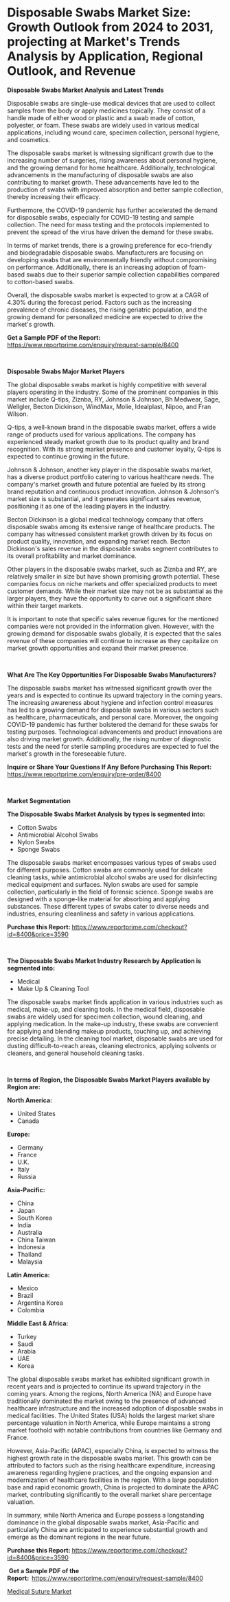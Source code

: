 <p><h1>Disposable Swabs Market Size: Growth Outlook from 2024 to 2031, projecting at Market's Trends Analysis by Application, Regional Outlook, and Revenue</h1></p><p><strong>Disposable Swabs Market Analysis and Latest Trends</strong></p>
<p><p>Disposable swabs are single-use medical devices that are used to collect samples from the body or apply medicines topically. They consist of a handle made of either wood or plastic and a swab made of cotton, polyester, or foam. These swabs are widely used in various medical applications, including wound care, specimen collection, personal hygiene, and cosmetics.</p><p>The disposable swabs market is witnessing significant growth due to the increasing number of surgeries, rising awareness about personal hygiene, and the growing demand for home healthcare. Additionally, technological advancements in the manufacturing of disposable swabs are also contributing to market growth. These advancements have led to the production of swabs with improved absorption and better sample collection, thereby increasing their efficacy.</p><p>Furthermore, the COVID-19 pandemic has further accelerated the demand for disposable swabs, especially for COVID-19 testing and sample collection. The need for mass testing and the protocols implemented to prevent the spread of the virus have driven the demand for these swabs.</p><p>In terms of market trends, there is a growing preference for eco-friendly and biodegradable disposable swabs. Manufacturers are focusing on developing swabs that are environmentally friendly without compromising on performance. Additionally, there is an increasing adoption of foam-based swabs due to their superior sample collection capabilities compared to cotton-based swabs.</p><p>Overall, the disposable swabs market is expected to grow at a CAGR of 4.30% during the forecast period. Factors such as the increasing prevalence of chronic diseases, the rising geriatric population, and the growing demand for personalized medicine are expected to drive the market's growth.</p></p>
<p><strong>Get a Sample PDF of the Report:&nbsp;</strong> <a href="https://www.reportprime.com/enquiry/request-sample/8400">https://www.reportprime.com/enquiry/request-sample/8400</a></p>
<p>&nbsp;</p>
<p><strong>Disposable Swabs Major Market Players</strong></p>
<p><p>The global disposable swabs market is highly competitive with several players operating in the industry. Some of the prominent companies in this market include Q-tips, Ziznba, RY, Johnson & Johnson, Bh Medwear, Sage, Wellgler, Becton Dickinson, WindMax, Molie, Idealplast, Nipoo, and Fran Wilson.</p><p>Q-tips, a well-known brand in the disposable swabs market, offers a wide range of products used for various applications. The company has experienced steady market growth due to its product quality and brand recognition. With its strong market presence and customer loyalty, Q-tips is expected to continue growing in the future.</p><p>Johnson & Johnson, another key player in the disposable swabs market, has a diverse product portfolio catering to various healthcare needs. The company's market growth and future potential are fueled by its strong brand reputation and continuous product innovation. Johnson & Johnson's market size is substantial, and it generates significant sales revenue, positioning it as one of the leading players in the industry.</p><p>Becton Dickinson is a global medical technology company that offers disposable swabs among its extensive range of healthcare products. The company has witnessed consistent market growth driven by its focus on product quality, innovation, and expanding market reach. Becton Dickinson's sales revenue in the disposable swabs segment contributes to its overall profitability and market dominance.</p><p>Other players in the disposable swabs market, such as Ziznba and RY, are relatively smaller in size but have shown promising growth potential. These companies focus on niche markets and offer specialized products to meet customer demands. While their market size may not be as substantial as the larger players, they have the opportunity to carve out a significant share within their target markets.</p><p>It is important to note that specific sales revenue figures for the mentioned companies were not provided in the information given. However, with the growing demand for disposable swabs globally, it is expected that the sales revenue of these companies will continue to increase as they capitalize on market growth opportunities and expand their market presence.</p></p>
<p>&nbsp;</p>
<p><strong>What Are The Key Opportunities For Disposable Swabs Manufacturers?</strong></p>
<p><p>The disposable swabs market has witnessed significant growth over the years and is expected to continue its upward trajectory in the coming years. The increasing awareness about hygiene and infection control measures has led to a growing demand for disposable swabs in various sectors such as healthcare, pharmaceuticals, and personal care. Moreover, the ongoing COVID-19 pandemic has further bolstered the demand for these swabs for testing purposes. Technological advancements and product innovations are also driving market growth. Additionally, the rising number of diagnostic tests and the need for sterile sampling procedures are expected to fuel the market's growth in the foreseeable future.</p></p>
<p><strong>Inquire or Share Your Questions If Any Before Purchasing This Report:</strong> <a href="https://www.reportprime.com/enquiry/pre-order/8400">https://www.reportprime.com/enquiry/pre-order/8400</a></p>
<p>&nbsp;</p>
<p><strong>Market Segmentation</strong></p>
<p><strong>The Disposable Swabs Market Analysis by types is segmented into:</strong></p>
<p><ul><li>Cotton Swabs</li><li>Antimicrobial Alcohol Swabs</li><li>Nylon Swabs</li><li>Sponge Swabs</li></ul></p>
<p><p>The disposable swabs market encompasses various types of swabs used for different purposes. Cotton swabs are commonly used for delicate cleaning tasks, while antimicrobial alcohol swabs are used for disinfecting medical equipment and surfaces. Nylon swabs are used for sample collection, particularly in the field of forensic science. Sponge swabs are designed with a sponge-like material for absorbing and applying substances. These different types of swabs cater to diverse needs and industries, ensuring cleanliness and safety in various applications.</p></p>
<p><strong>Purchase this Report:&nbsp;</strong><a href="https://www.reportprime.com/checkout?id=8400&price=3590">https://www.reportprime.com/checkout?id=8400&price=3590</a></p>
<p>&nbsp;</p>
<p><strong>The Disposable Swabs Market Industry Research by Application is segmented into:</strong></p>
<p><ul><li>Medical</li><li>Make Up & Cleaning Tool</li></ul></p>
<p><p>The disposable swabs market finds application in various industries such as medical, make-up, and cleaning tools. In the medical field, disposable swabs are widely used for specimen collection, wound cleaning, and applying medication. In the make-up industry, these swabs are convenient for applying and blending makeup products, touching up, and achieving precise detailing. In the cleaning tool market, disposable swabs are used for dusting difficult-to-reach areas, cleaning electronics, applying solvents or cleaners, and general household cleaning tasks.</p></p>
<p>&nbsp;</p>
<p><strong>In terms of Region, the Disposable Swabs Market Players available by Region are:</strong></p>
<p>
    <p> <strong> North America: </strong>
        <ul>
            <li>United States</li>
            <li>Canada</li>
        </ul>
        </p> 
    <p> <strong> Europe: </strong>
        <ul>
            <li>Germany</li>
            <li>France</li>
            <li>U.K.</li>
            <li>Italy</li>
            <li>Russia</li>
        </ul>
        </p> 
    <p> <strong> Asia-Pacific: </strong>
        <ul>
            <li>China</li>
            <li>Japan</li>
            <li>South Korea</li>
            <li>India</li>
            <li>Australia</li>
            <li>China Taiwan</li>
            <li>Indonesia</li>
            <li>Thailand</li>
            <li>Malaysia</li>
        </ul>
        </p> 
    <p> <strong> Latin America: </strong>
        <ul>
            <li>Mexico</li>
            <li>Brazil</li>
            <li>Argentina Korea</li>
            <li>Colombia</li>
        </ul>
        </p> 
    <p> <strong> Middle East & Africa: </strong>
        <ul>
            <li>Turkey</li>
            <li>Saudi</li>
            <li>Arabia</li>
            <li>UAE</li>
            <li>Korea</li>
        </ul>
    </p>
    </p>
<p><p>The global disposable swabs market has exhibited significant growth in recent years and is projected to continue its upward trajectory in the coming years. Among the regions, North America (NA) and Europe have traditionally dominated the market owing to the presence of advanced healthcare infrastructure and the increased adoption of disposable swabs in medical facilities. The United States (USA) holds the largest market share percentage valuation in North America, while Europe maintains a strong market foothold with notable contributions from countries like Germany and France.</p><p>However, Asia-Pacific (APAC), especially China, is expected to witness the highest growth rate in the disposable swabs market. This growth can be attributed to factors such as the rising healthcare expenditure, increasing awareness regarding hygiene practices, and the ongoing expansion and modernization of healthcare facilities in the region. With a large population base and rapid economic growth, China is projected to dominate the APAC market, contributing significantly to the overall market share percentage valuation.</p><p>In summary, while North America and Europe possess a longstanding dominance in the global disposable swabs market, Asia-Pacific and particularly China are anticipated to experience substantial growth and emerge as the dominant regions in the near future.</p></p>
<p><strong>Purchase this Report: </strong><a href="https://www.reportprime.com/checkout?id=8400&price=3590">https://www.reportprime.com/checkout?id=8400&price=3590</a></p>
<p>&nbsp;<strong>Get a Sample PDF of the Report:&nbsp;&nbsp;</strong><a href="https://www.reportprime.com/enquiry/request-sample/8400">https://www.reportprime.com/enquiry/request-sample/8400</a></p>
<p><strong></strong></p>
<p><p><a href="https://github.com/BryceTownsendr/Market-Research-Report-List-3/blob/main/medical-suture-market.md">Medical Suture Market</a></p></p>